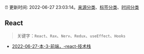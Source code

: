:alarm_clock: 更新时间: 2022-06-27 23:03:14。[来源分类](../README.md)、[标签分类](../TAGS.md)、[时间分类](../TIMELINE.md)

## React


> 关键字：`React`、`Rax`、`Nerv`、`Redux`、`useEffect`、`Hooks`



- [2022-06-27-本-3-前端，-react-技术栈](https://www.v2ex.com/t/862551) 